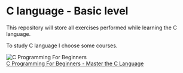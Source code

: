 # C language - Basic level

This repository will store all exercises performed while learning the C language.

To study C language I choose some courses.

![C Programming For Beginners][1]  
[C Programming For Beginners - Master the C Language][2]



[1]:https://img-c.udemycdn.com/course/240x135/1467808_f8c0.jpg
[2]:https://www.udemy.com/course/c-programming-for-beginners-/  